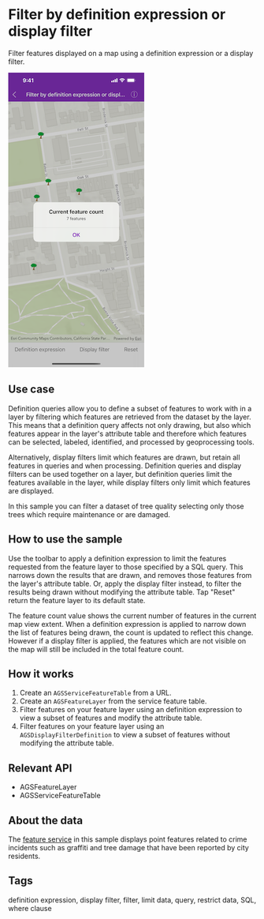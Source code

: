 # Filter by definition expression or display filter

Filter features displayed on a map using a definition expression or a display filter.

![Map after applied expression](definition-expression-display-filter-1.png)

## Use case

Definition queries allow you to define a subset of features to work with in a layer by filtering which features are retrieved from the dataset by the layer. This means that a definition query affects not only drawing, but also which features appear in the layer's attribute table and therefore which features can be selected, labeled, identified, and processed by geoprocessing tools.

Alternatively, display filters limit which features are drawn, but retain all features in queries and when processing. Definition queries and display filters can be used together on a layer, but definition queries limit the features available in the layer, while display filters only limit which features are displayed.

In this sample you can filter a dataset of tree quality selecting only those trees which require maintenance or are damaged.

## How to use the sample

Use the toolbar to apply a definition expression to limit the features requested from the feature layer to those specified by a SQL query. This narrows down the results that are drawn, and removes those features from the layer's attribute table. Or, apply the display filter instead, to filter the results being drawn without modifying the attribute table. Tap "Reset" return the feature layer to its default state.

The feature count value shows the current number of features in the current map view extent. When a definition expression is applied to narrow down the list of features being drawn, the count is updated to reflect this change. However if a display filter is applied, the features which are not visible on the map will still be included in the total feature count.

## How it works

1. Create an `AGSServiceFeatureTable` from a URL.
2. Create an `AGSFeatureLayer` from the service feature table.
3. Filter features on your feature layer using an definition expression to view a subset of features and modify the attribute table.
4. Filter features on your feature layer using an `AGSDisplayFilterDefinition` to view a subset of features without modifying the attribute table.

## Relevant API

* AGSFeatureLayer
* AGSServiceFeatureTable

## About the data

The [feature service](https://sampleserver6.arcgisonline.com/arcgis/rest/services/SF311/FeatureServer/0) in this sample displays point features related to crime incidents such as graffiti and tree damage that have been reported by city residents.

## Tags

definition expression, display filter, filter, limit data, query, restrict data, SQL, where clause
